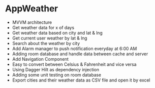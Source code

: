 # AppWeather

- MVVM architecture
- Get weather data for x of days
- Get weather data based on city and lat & lng
- Get current user weather by lat & lng
- Search about the weather by city
- Add Alarm manager to push notification everyday at 6:00 AM
- Adding room database and handle data between cache and server
- Add Navigation Component
- Easy to convert between Celsius & Fahrenheit and  vice versa
- Using Dagger Hilt as dependency injection
- Adding some unit testing on room database
- Export cities and their weather data as CSV file and open it by excel

